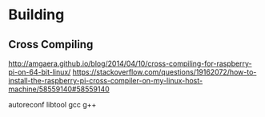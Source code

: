 # Building
## Cross Compiling
http://amgaera.github.io/blog/2014/04/10/cross-compiling-for-raspberry-pi-on-64-bit-linux/
https://stackoverflow.com/questions/19162072/how-to-install-the-raspberry-pi-cross-compiler-on-my-linux-host-machine/58559140#58559140

autoreconf
libtool
gcc
g++
